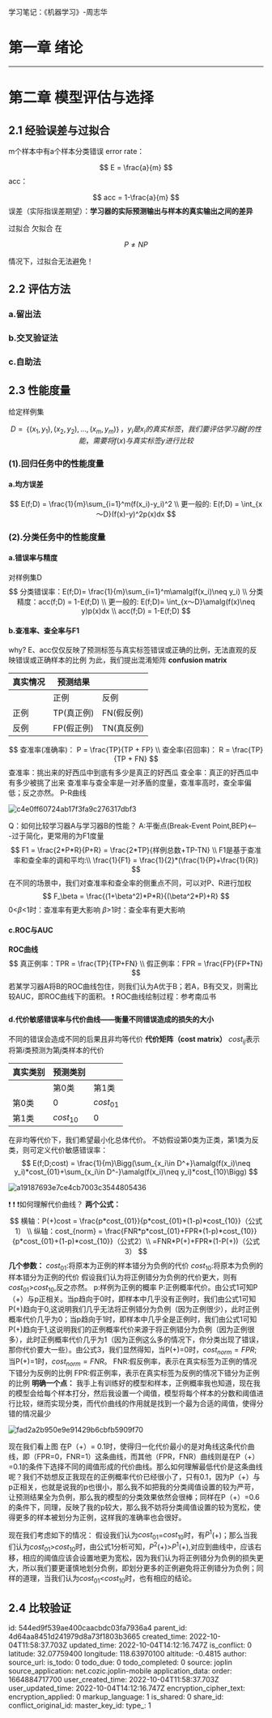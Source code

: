 学习笔记：《机器学习》-周志华

# 第一章 绪论
---
# 第二章 模型评估与选择
## 2.1 经验误差与过拟合
m个样本中有a个样本分类错误
error rate：

$$
E = \frac{a}{m}
$$
acc：

$$
acc = 1-\frac{a}{m}
$$
误差（实际指误差期望）：**学习器的实际预测输出与样本的真实输出之间的差异**

过拟合
欠拟合
在

$$
P \neq NP
$$

情况下，过拟合无法避免！

## 2.2 评估方法
### a.留出法
### b.交叉验证法
### c.自助法

## 2.3 性能度量
给定样例集 

$$
D=｛(x_1,y_1),(x_2,y_2),...,(x_m,y_m)｝
，y_i是x_i的真实标签，
我们要评估学习器f的性能，需要将f(x)与真实标签y进行比较
$$

### (1).回归任务中的性能度量
#### a.均方误差
$$
E(f;D) = \frac{1}{m}\sum_{i=1}^m(f(x_i)-y_i)^2
\\
更一般的:
E(f;D) = \int_{x～D}(f(x)-y)^2p(x)dx
$$
### (2).分类任务中的性能度量
#### a.错误率与精度
对样例集D
$$
分类错误率：E(f;D)= \frac{1}{m}\sum_{i=1}^m\amalg(f(x_i)\neq y_i)
\\
分类精度：acc(f;D) = 1-E(f;D)
\\
更一般的:
E(f;D)= \int_{x～D}\amalg(f(x)\neq y)p(x)dx
\\
acc(f;D) = 1-E(f;D)
$$
#### b.查准率、查全率与F1
why?
E、acc仅仅反映了预测标签与真实标签错误或正确的比例，无法直观的反映错误或正确样本的比例
为此，我们提出混淆矩阵
**confusion matrix**

|真实情况|预测结果||
|-|-|-|
||正例|反例|
|正例|TP(真正例)|FN(假反例)|
|反例|FP(假正例)|TN(真反例)|

$$
查准率(准确率)： P = \frac{TP}{TP + FP}
\\
查全率(召回率)： R = \frac{TP}{TP + FN}
$$
查准率：挑出来的好西瓜中到底有多少是真正的好西瓜
查全率：真正的好西瓜中有多少被挑了出来
查准率与查全率是一对矛盾的度量，查准率高时，查全率偏低；反之亦然。
P-R曲线


![c4e0ff60724ab17f3fa9c276317dbf3](assets/c4e0ff60724ab17f3fa9c276317dbf3.jpg)

Q：如何比较学习器A与学习器B的性能？
A:平衡点(Break-Event Point,BEP)<---过于简化，更常用的为F1度量
$$
F1 = \frac{2*P*R}{P+R} = \frac{2*TP}{样例总数+TP-TN}
\\
F1是基于查准率和查全率的调和平均:\\
\frac{1}{F1} = \frac{1}{2}*(\frac{1}{P}+\frac{1}{R})
$$
在不同的场景中，我们对查准率和查全率的侧重点不同，可以对P、R进行加权
$$
F_\beta = \frac{(1+\beta^2)*P*R}{(\beta^2*P)+R}
$$
0<$\beta$<1时：查准率有更大影响
$\beta$>1时：查全率有更大影响
#### c.ROC与AUC
**ROC曲线**
$$
真正例率：TPR = \frac{TP}{TP+FN}
\\
假正例率：FPR = \frac{FP}{FP+TN}
$$
若某学习器A将B的ROC曲线包住，则我们认为A优于B；若A，B有交叉，则需比较AUC，即ROC曲线下的面积。
:exclamation: ROC曲线绘制过程：参考南瓜书
#### d.代价敏感错误率与代价曲线——衡量不同错误造成的损失的大小
不同的错误会造成不同的后果且非均等代价
**代价矩阵（cost matrix）**
$cost_{ij}$表示将第$i$类预测为第$j$类样本的代价

|真实类别|预测类别||
|-|-|-|
||第0类|第1类|
|第0类|0|$cost_{01}$|
|第1类|$cost_{10}$|0|

在非均等代价下，我们希望最小化总体代价。
不妨假设第0类为正类，第1类为反类，则可定义代价敏感错误率：
$$
E(f;D;cost) = \frac{1}{m}\Bigg(\sum_{x_i\in D^+}\amalg(f(x_i)\neq y_i)*cost_{01}+\sum_{x_i\in D^-}\amalg(f(x_i)\neq y_i)*cost_{10}\Bigg)
$$


![a19187693e7ce4cb7003c3544805436](assets/a19187693e7ce4cb7003c3544805436.jpg)

:exclamation: :exclamation: :exclamation:如何理解代价曲线？
**两个公式：**
$$
横轴：P(+)cost = \frac{p*cost_{01}}{p*cost_{01}+(1-p)*cost_{10}}（公式1）
\\
纵轴：cost_{norm} = \frac{FNR*p*cost_{01}+FPR*(1-p)*cost_{10}}{p*cost_{01}+(1-p)*cost_{10}}（公式2）\\ =FNR*P(+)+FPR*(1-P(+))（公式3）
$$
**几个参数：**
$cost_{01}$:将原本为正例的样本错分为负例的代价
$cost_{10}$:将原本为负例的样本错分为正例的代价
假设我们认为将正例错分为负例的代价更大，则有$cost_{01}$>$cost_{10}$,反之亦然。
p:样例为正例的概率
P:正例概率代价。由公式1可知P（+）与p正相关。当p趋向于0时，即样本中几乎没有正例时，我们由公式1可知P(+)趋向于0,这说明我们几乎无法将正例错分为负例（因为正例很少），此时正例概率代价几乎为0；当p趋向于1时，即样本中几乎全是正例时，我们由公式1可知P(+)趋向于1,这说明我们的正例概率代价来源于将正例错分为负例（因为正例很多），此时正例概率代价几乎为1（因为正例这么多的情况下，你分类出现了错误，那你代价要大一些）。由公式3，我们显然得知，当P(+)=0时，$cost_{norm}=FPR$;当P(+)=1时，$cost_{norm}=FNR$。
FNR:假反例率，表示在真实标签为正例的情况下错分为反例的比例
FPR:假正例率，表示在真实标签为反例的情况下错分为正例的比例
**明确一个点：**
我手上有训练好的模型和样本，正例概率我也知道，现在我的模型会给每个样本打分，然后我设置一个阈值，模型将每个样本的分数和阈值进行比较，继而实现分类，而代价曲线的作用就是找到一个最为合适的阈值，使得分错的情况最少

![fad2a2b950e9e91429b6cbfb5909f70](assets/fad2a2b950e9e91429b6cbfb5909f70.png)

现在我们看上图
在P（+）= 0.1时，使得归一化代价最小的是对角线这条代价曲线，即（FPR=0，FNR=1）这条曲线，而其他（FPR，FNR）曲线则是在P（+）=0.1的条件下选择不同的阈值形成的代价曲线。那么如何理解最低代价是这条曲线呢？我们不妨想反正我现在的正例概率代价已经很小了，只有0.1，因为P（+）与p正相关，也就是说我的p也很小，那么我不如把我的分类阈值设置的较为严苛，让预测结果全为负例，那么我的模型的分类效果依然会很棒；同样在P（+）=0.6的条件下，同理，反映了我的p较大，那么我不妨将分类阈值设置的较为宽松，使得更多的样本被划分为正例，这样我的准确率也会很好。

现在我们考虑如下的情况：
假设我们认为$cost_{01}$=$cost_{10}$时，有$P^1$(+)；那么当我们认为$cost_{01}$>$cost_{10}$时，由公式1分析可知，$P^2$(+)>$P^1$(+),对应到曲线中，应该右移，相应的阈值应该会设置地更为宽松，因为我们认为将正例错分为负例的损失更大，所以我们要更谨慎地划分负例，即划分更多的正例避免将正例错分为负例；同样的道理，当我们认为$cost_{01}$<$cost_{10}$时，也有相应的结论。

## 2.4 比较验证























id: 544ed9f539ae400caacbdc03fa7936a4
parent_id: 4d64aa8451d241979d8a73f1803b3665
created_time: 2022-10-04T11:58:37.703Z
updated_time: 2022-10-04T14:12:16.747Z
is_conflict: 0
latitude: 32.07759400
longitude: 118.63970100
altitude: -0.4815
author: 
source_url: 
is_todo: 0
todo_due: 0
todo_completed: 0
source: joplin
source_application: net.cozic.joplin-mobile
application_data: 
order: 1664884717700
user_created_time: 2022-10-04T11:58:37.703Z
user_updated_time: 2022-10-04T14:12:16.747Z
encryption_cipher_text: 
encryption_applied: 0
markup_language: 1
is_shared: 0
share_id: 
conflict_original_id: 
master_key_id: 
type_: 1
